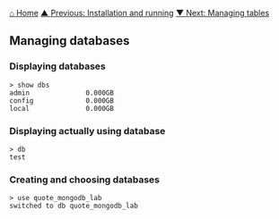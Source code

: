 [⌂ Home](../../README.md)
[▲ Previous: Installation and running](installation_and_running.md)
[▼ Next: Managing tables](managing_tables.md)

## Managing databases

### Displaying databases

```
> show dbs
admin              0.000GB
config             0.000GB
local              0.000GB
```

### Displaying actually using database

```
> db
test
```

### Creating and choosing databases

```
> use quote_mongodb_lab
switched to db quote_mongodb_lab
```
